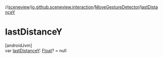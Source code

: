//[sceneview](../../../index.md)/[io.github.sceneview.interaction](../index.md)/[MoveGestureDetector](index.md)/[lastDistanceY](last-distance-y.md)

# lastDistanceY

[androidJvm]\
var [lastDistanceY](last-distance-y.md): [Float](https://kotlinlang.org/api/latest/jvm/stdlib/kotlin/-float/index.html)? = null
